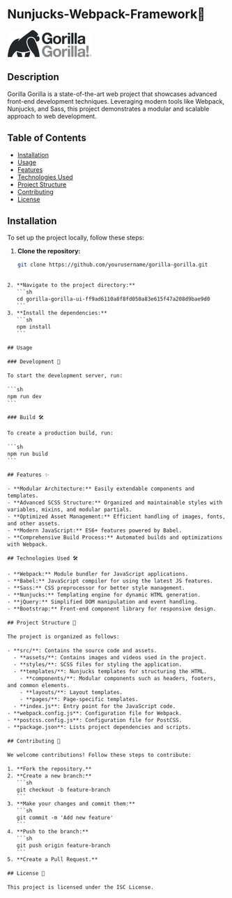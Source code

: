 # Nunjucks-Webpack-Framework🦍

![Project Logo](./src/assets/images/moving-logo.svg)

## Description

Gorilla Gorilla is a state-of-the-art web project that showcases advanced front-end development techniques. Leveraging modern tools like Webpack, Nunjucks, and Sass, this project demonstrates a modular and scalable approach to web development.

## Table of Contents

- [Installation](#installation)
- [Usage](#usage)
- [Features](#features)
- [Technologies Used](#technologies-used)
- [Project Structure](#project-structure)
- [Contributing](#contributing)
- [License](#license)

## Installation

To set up the project locally, follow these steps:

1. **Clone the repository:**
   ```sh
   git clone https://github.com/yourusername/gorilla-gorilla.git
   ```

````

2. **Navigate to the project directory:**
   ```sh
   cd gorilla-gorilla-ui-ff9ad6110a8f8fd050a83e615f47a208d9bae9d0
   ```
3. **Install the dependencies:**
   ```sh
   npm install
   ```

## Usage

### Development 🚀

To start the development server, run:

```sh
npm run dev
```

### Build 🛠️

To create a production build, run:

```sh
npm run build
```

## Features ✨

- **Modular Architecture:** Easily extendable components and templates.
- **Advanced SCSS Structure:** Organized and maintainable styles with variables, mixins, and modular partials.
- **Optimized Asset Management:** Efficient handling of images, fonts, and other assets.
- **Modern JavaScript:** ES6+ features powered by Babel.
- **Comprehensive Build Process:** Automated builds and optimizations with Webpack.

## Technologies Used 🛠️

- **Webpack:** Module bundler for JavaScript applications.
- **Babel:** JavaScript compiler for using the latest JS features.
- **Sass:** CSS preprocessor for better style management.
- **Nunjucks:** Templating engine for dynamic HTML generation.
- **jQuery:** Simplified DOM manipulation and event handling.
- **Bootstrap:** Front-end component library for responsive design.

## Project Structure 📂

The project is organized as follows:

- **src/**: Contains the source code and assets.
  - **assets/**: Contains images and videos used in the project.
  - **styles/**: SCSS files for styling the application.
  - **templates/**: Nunjucks templates for structuring the HTML.
    - **components/**: Modular components such as headers, footers, and common elements.
    - **layouts/**: Layout templates.
    - **pages/**: Page-specific templates.
  - **index.js**: Entry point for the JavaScript code.
- **webpack.config.js**: Configuration file for Webpack.
- **postcss.config.js**: Configuration file for PostCSS.
- **package.json**: Lists project dependencies and scripts.

## Contributing 🤝

We welcome contributions! Follow these steps to contribute:

1. **Fork the repository.**
2. **Create a new branch:**
   ```sh
   git checkout -b feature-branch
   ```
3. **Make your changes and commit them:**
   ```sh
   git commit -m 'Add new feature'
   ```
4. **Push to the branch:**
   ```sh
   git push origin feature-branch
   ```
5. **Create a Pull Request.**

## License 📄

This project is licensed under the ISC License.
````
